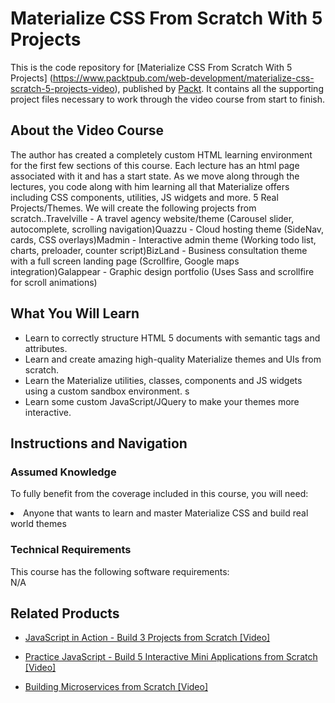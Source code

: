 # Materialize CSS From Scratch With 5 Projects	
This is the code repository for [Materialize CSS From Scratch With 5 Projects] (https://www.packtpub.com/web-development/materialize-css-scratch-5-projects-video), published by [Packt](https://www.packtpub.com/?utm_source=github). It contains all the supporting project files necessary to work through the video course from start to finish.
## About the Video Course
The author has created a completely custom HTML learning environment for the first few sections of this course. Each lecture has an html page associated with it and has a start state. As we move along through the lectures, you code along with him learning all that Materialize offers including CSS components, utilities, JS widgets and more. 5 Real Projects/Themes. We will create the following projects from scratch..Travelville - A travel agency website/theme (Carousel slider, autocomplete, scrolling navigation)Quazzu - Cloud hosting theme (SideNav, cards, CSS overlays)Madmin - Interactive admin theme (Working todo list, charts, preloader, counter script)BizLand - Business consultation theme with a full screen landing page (Scrollfire, Google maps integration)Galappear - Graphic design portfolio (Uses Sass and scrollfire for scroll animations)

<H2>What You Will Learn</H2>
<DIV class=book-info-will-learn-text>
<UL>
<LI> Learn to correctly structure HTML 5 documents with semantic tags and attributes. </LI>
<LI> Learn and create amazing high-quality Materialize themes and UIs from scratch. </LI>
<LI> Learn the Materialize utilities, classes, components and JS widgets using a custom sandbox environment. s</LI>
<LI> Learn some custom JavaScript/JQuery to make your themes more interactive.</LI>
</UL></DIV>

## Instructions and Navigation
### Assumed Knowledge
To fully benefit from the coverage included in this course, you will need:<br/>
<DIV class=book-info-will-learn-text>
<LI> Anyone that wants to learn and master Materialize CSS and build real world themes</LI> 
<DIV>

### Technical Requirements
This course has the following software requirements:<br/>
N/A

## Related Products
* [JavaScript in Action - Build 3 Projects from Scratch [Video]](https://www.packtpub.com/application-development/javascript-action-build-3-projects-scratch-video)

* [Practice JavaScript - Build 5 Interactive Mini Applications from Scratch [Video]](https://www.packtpub.com/application-development/practice-javascript-build-5-interactive-mini-applications-scratch-video)

* [Building Microservices from Scratch [Video]](https://www.packtpub.com/application-development/building-microservices-scratch-video)
